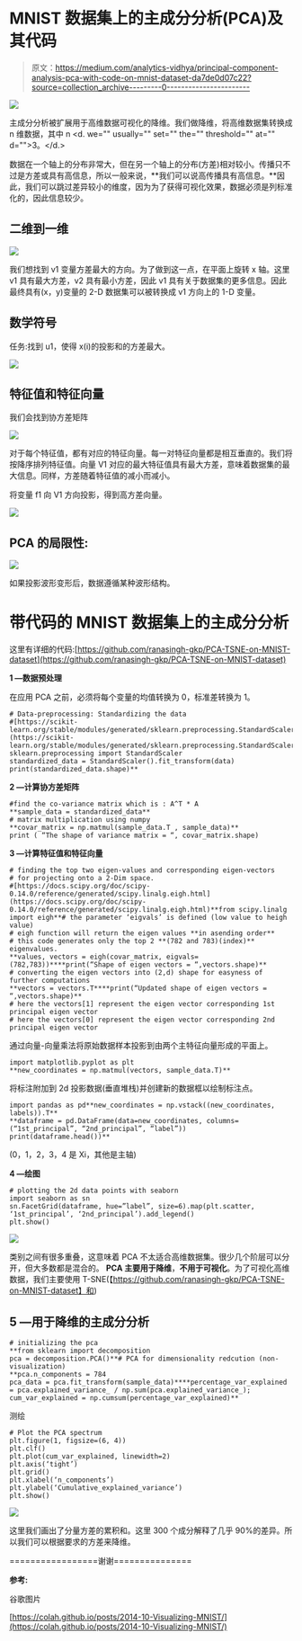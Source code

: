 # MNIST 数据集上的主成分分析(PCA)及其代码

> 原文：<https://medium.com/analytics-vidhya/principal-component-analysis-pca-with-code-on-mnist-dataset-da7de0d07c22?source=collection_archive---------0----------------------->

![](img/87673d637e2e95017559b49db5536b47.png)

主成分分析被扩展用于高维数据可视化的降维。我们做降维，将高维数据集转换成 n 维数据，其中 n <d. we="" usually="" set="" the="" threshold="" at="" d="">3。</d.>

数据在一个轴上的分布非常大，但在另一个轴上的分布(方差)相对较小。传播只不过是方差或具有高信息，所以一般来说，**我们可以说高传播具有高信息。**因此，我们可以跳过差异较小的维度，因为为了获得可视化效果，数据必须是列标准化的，因此信息较少。

## 二维到一维

![](img/80579b3c5de37656bd9f3846bbd3a20e.png)

我们想找到 v1 变量方差最大的方向。为了做到这一点，在平面上旋转 x 轴。这里 v1 具有最大方差，v2 具有最小方差，因此 v1 具有关于数据集的更多信息。因此最终具有(x，y)变量的 2-D 数据集可以被转换成 v1 方向上的 1-D 变量。

## 数学符号

任务:找到 u1，使得 x(i)的投影和的方差最大。

![](img/cb80bc68ec731ea210f492cbf4770027.png)

## **特征值和特征向量**

我们会找到协方差矩阵

![](img/148358a5fd263a462b967df382982ede.png)

对于每个特征值，都有对应的特征向量。每一对特征向量都是相互垂直的。我们将按降序排列特征值。向量 V1 对应的最大特征值具有最大方差，意味着数据集的最大信息。同样，方差随着特征值的减小而减小。

将变量 f1 向 V1 方向投影，得到高方差向量。

![](img/9efbd6971667cb3c88dbbb196e11e562.png)

## PCA 的局限性:

![](img/d5d4f5c7df00ae7bc3471bda60f2ba29.png)

如果投影波形变形后，数据遵循某种波形结构。

# 带代码的 MNIST 数据集上的主成分分析

这里有详细的代码:[https://github.com/ranasingh-gkp/PCA-TSNE-on-MNIST-dataset](https://github.com/ranasingh-gkp/PCA-TSNE-on-MNIST-dataset)

**1 —数据预处理**

在应用 PCA 之前，必须将每个变量的均值转换为 0，标准差转换为 1。

```
# Data-preprocessing: Standardizing the data
#[https://scikit-learn.org/stable/modules/generated/sklearn.preprocessing.StandardScaler.html](https://scikit-learn.org/stable/modules/generated/sklearn.preprocessing.StandardScaler.html)**from sklearn.preprocessing import StandardScaler
standardized_data = StandardScaler().fit_transform(data)
print(standardized_data.shape)**
```

**2 —计算协方差矩阵**

```
#find the co-variance matrix which is : A^T * A
**sample_data = standardized_data**
# matrix multiplication using numpy
**covar_matrix = np.matmul(sample_data.T , sample_data)**
print ( “The shape of variance matrix = “, covar_matrix.shape)
```

**3 —计算特征值和特征向量**

```
# finding the top two eigen-values and corresponding eigen-vectors 
# for projecting onto a 2-Dim space.
#[https://docs.scipy.org/doc/scipy-0.14.0/reference/generated/scipy.linalg.eigh.html](https://docs.scipy.org/doc/scipy-0.14.0/reference/generated/scipy.linalg.eigh.html)**from scipy.linalg import eigh**# the parameter ‘eigvals’ is defined (low value to heigh value) 
# eigh function will return the eigen values **in asending order**
# this code generates only the top 2 **(782 and 783)(index)** eigenvalues.
**values, vectors = eigh(covar_matrix, eigvals=(782,783))****print(“Shape of eigen vectors = “,vectors.shape)**
# converting the eigen vectors into (2,d) shape for easyness of further computations
**vectors = vectors.T****print(“Updated shape of eigen vectors = “,vectors.shape)**
# here the vectors[1] represent the eigen vector corresponding 1st principal eigen vector
# here the vectors[0] represent the eigen vector corresponding 2nd principal eigen vector
```

通过向量-向量乘法将原始数据样本投影到由两个主特征向量形成的平面上。

```
import matplotlib.pyplot as plt
**new_coordinates = np.matmul(vectors, sample_data.T)**
```

将标注附加到 2d 投影数据(垂直堆栈)并创建新的数据框以绘制标注点。

```
import pandas as pd**new_coordinates = np.vstack((new_coordinates, labels)).T**
**dataframe = pd.DataFrame(data=new_coordinates, columns=(“1st_principal”, “2nd_principal”, “label”))
print(dataframe.head())**
```

(0，1，2，3，4 是 Xi，其他是主轴)

**4 —绘图**

```
# plotting the 2d data points with seaborn
import seaborn as sn
sn.FacetGrid(dataframe, hue=”label”, size=6).map(plt.scatter, ‘1st_principal’, ‘2nd_principal’).add_legend()
plt.show()
```

![](img/cd8b7800c22c64c0763ec47f5753a40a.png)

类别之间有很多重叠，这意味着 PCA 不太适合高维数据集。很少几个阶层可以分开，但大多数都是混合的。 **PCA 主要用于降维**，**不用于可视化**。为了可视化高维数据，我们主要使用 T-SNE(【https://github.com/ranasingh-gkp/PCA-TSNE-on-MNIST-dataset】和)

## 5 —用于降维的主成分分析

```
# initializing the pca
**from sklearn import decomposition
pca = decomposition.PCA()**# PCA for dimensionality redcution (non-visualization)
**pca.n_components = 784
pca_data = pca.fit_transform(sample_data)****percentage_var_explained = pca.explained_variance_ / np.sum(pca.explained_variance_);
cum_var_explained = np.cumsum(percentage_var_explained)**
```

测绘

```
# Plot the PCA spectrum
plt.figure(1, figsize=(6, 4))
plt.clf()
plt.plot(cum_var_explained, linewidth=2)
plt.axis(‘tight’)
plt.grid()
plt.xlabel(‘n_components’)
plt.ylabel(‘Cumulative_explained_variance’)
plt.show()
```

![](img/549a4af48bb373d0c7d693f334a76305.png)

这里我们画出了分量方差的累积和。这里 300 个成分解释了几乎 90%的差异。所以我们可以根据要求的方差来降维。

=================谢谢===============

**参考:**

谷歌图片

[https://colah.github.io/posts/2014-10-Visualizing-MNIST/](https://colah.github.io/posts/2014-10-Visualizing-MNIST/)
